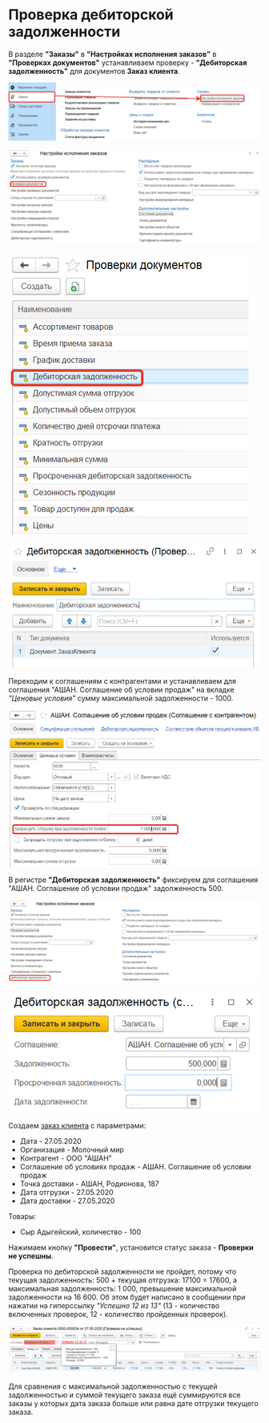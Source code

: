 # Проверка дебиторской задолженности

В разделе **"Заказы"** в **"Настройках исполнения заказов"** в **"Проверках документов"** устанавливаем проверку - **"Дебиторская задолженность"** для документов **Заказ клиента**.

[![1][1]][1]

[![2][2]][2]

[![3][3]][3]

[![4][4]][4]

Переходим к соглашениям с контрагентами и устанавливаем для соглашения "АШАН. Соглашение об условии продаж" на вкладке *"Ценовые условия"* сумму максимальной задолженности - 1000.

[![5][5]][5]

В регистре **"Дебиторская задолженность"** фиксируем для соглашения "АШАН. Соглашение об условии продаж" задолженность 500.

[![6][6]][6]

[![7][7]][7]

Создаем [заказ клиента](../../CustomerOrder.md) с параметрами:

- Дата - 27.05.2020
- Организация - Молочный мир
- Контрагент - ООО "АШАН"
- Соглашение об условиях продаж - АШАН. Соглашение об условии продаж
- Точка доставки - АШАН, Родионова, 187
- Дата отгрузки - 27.05.2020
- Дата доставки - 27.05.2020

Товары:

- Сыр Адыгейский, количество - 100

Нажимаем кнопку **"Провести"**, установится статус заказа - **Проверки не успешны**.

Проверка по дебиторской задолженности не пройдет, потому что текущая задолженность: 500 + текущая отгрузка: 17100 = 17600, а максимальная задолженность: 1 000, превышение максимальной задолженности на 16 600. Об этом будет написано в сообщении при нажатии на гиперссылку *"Успешно 12 из 13"* (13 - количество включенных проверок, 12 - количество пройденных проверок).

[![8][8]][8]

Для сравнения с максимальной задолженностью с текущей задолженностью и суммой текущего заказа ещё суммируются все заказы у которых дата заказа больше или равна дате отгрузки текущего заказа.

[1]: CheckingAccountsReceivable.assets/1.png
[2]: CheckingAccountsReceivable.assets/2.png
[3]: CheckingAccountsReceivable.assets/3.png
[4]: CheckingAccountsReceivable.assets/4.png
[5]: CheckingAccountsReceivable.assets/5.png
[6]: CheckingAccountsReceivable.assets/6.png
[7]: CheckingAccountsReceivable.assets/7.png
[8]: CheckingAccountsReceivable.assets/8.png